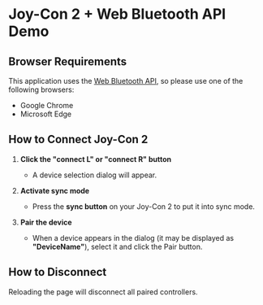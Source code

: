 # Joy-Con 2 + Web Bluetooth API Demo

## Browser Requirements

This application uses the [Web Bluetooth API](https://developer.mozilla.org/en-US/docs/Web/API/Web_Bluetooth_API), so please use one of the following browsers:

- Google Chrome
- Microsoft Edge

## How to Connect Joy-Con 2

1. **Click the "connect L" or "connect R" button**

   - A device selection dialog will appear.

2. **Activate sync mode**

   - Press the **sync button** on your Joy-Con 2 to put it into sync mode.

3. **Pair the device**
   - When a device appears in the dialog (it may be displayed as **"DeviceName"**), select it and click the Pair button.

## How to Disconnect

Reloading the page will disconnect all paired controllers.

